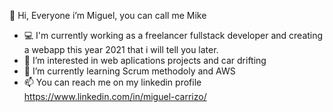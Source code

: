 👋 Hi, Everyone i’m Miguel, you can call me Mike

- :computer: I'm currently working as a freelancer fullstack developer and creating a webapp this year 2021 that i will tell you later.
- 👀 I’m interested in web aplications projects and car drifting
- 🌱 I’m currently learning Scrum methodoly and AWS
- 📫 You can reach me on my linkedin profile https://www.linkedin.com/in/miguel-carrizo/

<!---
micarrizo/micarrizo is a ✨ special ✨ repository because its `README.md` (this file) appears on your GitHub profile.
You can click the Preview link to take a look at your changes.
--->
